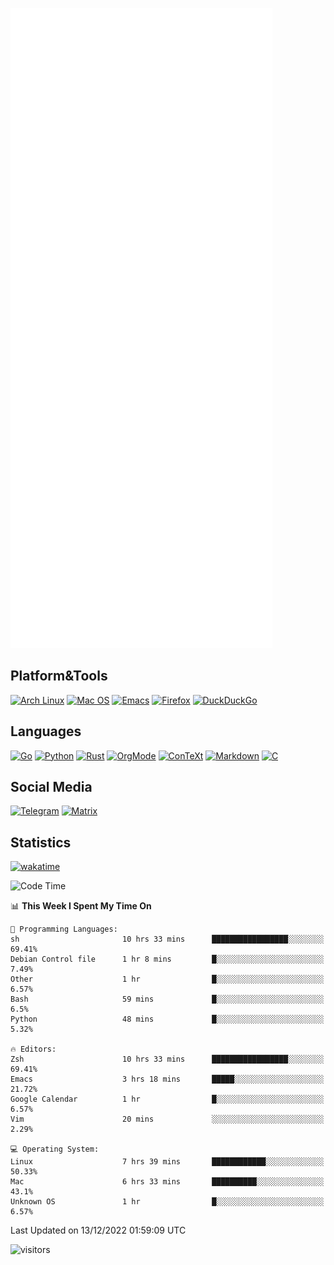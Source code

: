 ![Metrics](https://github.com/SteamedFish/SteamedFish/blob/master/github-metrics.svg)

## Platform&Tools

[![Arch Linux](https://img.shields.io/badge/ArchLinux-1793D1?logo=arch-linux&logoColor=fff&style=flat-square)](https://archlinux.org/)
[![Mac OS](https://img.shields.io/badge/MacOS-000000?style=flat-square&logo=macos&logoColor=F0F0F0)](https://www.apple.com/macos/)
[![Emacs](https://img.shields.io/badge/Emacs-%237F5AB6.svg?&style=flat-square&logo=gnu-emacs&logoColor=white)](https://www.gnu.org/software/emacs/)
[![Firefox](https://img.shields.io/badge/Firefox-FF7139?style=flat-square&logo=Firefox-Browser&logoColor=white)](https://firefox.com/)
[![DuckDuckGo](https://img.shields.io/badge/DuckDuckGo-DE5833?style=flat-square&logo=DuckDuckGo&logoColor=white)](https://duckduckgo.com/)

## Languages

[![Go](https://img.shields.io/badge/Golang-%2300ADD8.svg?style=flat-square&logo=go&logoColor=white)](https://golang.org/)
[![Python](https://img.shields.io/badge/Python-3670A0?style=flat-square&logo=python&logoColor=ffdd54)](https://www.python.org/)
[![Rust](https://img.shields.io/badge/Rust-%23000000.svg?style=flat-square&logo=rust&logoColor=white)](https://www.rust-lang.org/)
[![OrgMode](https://img.shields.io/badge/OrgMode-%23000000.svg?style=flat-square&logo=org&logoColor=white)](https://orgmode.org/)
[![ConTeXt](https://img.shields.io/badge/ConTeXt-%23008080.svg?style=flat-square&logo=latex&logoColor=white)](https://contextgarden.net/)
[![Markdown](https://img.shields.io/badge/MarkDown-%23000000.svg?style=flat-square&logo=markdown&logoColor=white)](https://daringfireball.net/projects/markdown/)
[![C](https://img.shields.io/badge/C-%2300599C.svg?style=flat-square&logo=c&logoColor=white)](https://www.iso.org/standard/74528.html)

## Social Media
[![Telegram](https://img.shields.io/badge/SteamedFish-2CA5E0?style=social&logo=telegram&logoColor=white)](https://t.me/SteamedFish)
[![Matrix](https://img.shields.io/badge/SteamedFish-2CA5E0?style=social&logo=matrix&logoColor=black)](https://matrix.to/#/@i:steamedfish.org)

## Statistics
[![wakatime](https://wakatime.com/badge/user/168280d6-fcf2-4b4f-ad3a-dc4612f35b38.svg)](https://wakatime.com/@168280d6-fcf2-4b4f-ad3a-dc4612f35b38)

<!--START_SECTION:waka-->
![Code Time](http://img.shields.io/badge/Code%20Time-2%2C213%20hrs%2057%20mins-blue)

📊 **This Week I Spent My Time On** 

```text
💬 Programming Languages: 
sh                       10 hrs 33 mins      █████████████████░░░░░░░░   69.41% 
Debian Control file      1 hr 8 mins         █░░░░░░░░░░░░░░░░░░░░░░░░   7.49% 
Other                    1 hr                █░░░░░░░░░░░░░░░░░░░░░░░░   6.57% 
Bash                     59 mins             █░░░░░░░░░░░░░░░░░░░░░░░░   6.5% 
Python                   48 mins             █░░░░░░░░░░░░░░░░░░░░░░░░   5.32%

🔥 Editors: 
Zsh                      10 hrs 33 mins      █████████████████░░░░░░░░   69.41% 
Emacs                    3 hrs 18 mins       █████░░░░░░░░░░░░░░░░░░░░   21.72% 
Google Calendar          1 hr                █░░░░░░░░░░░░░░░░░░░░░░░░   6.57% 
Vim                      20 mins             ░░░░░░░░░░░░░░░░░░░░░░░░░   2.29%

💻 Operating System: 
Linux                    7 hrs 39 mins       ████████████░░░░░░░░░░░░░   50.33% 
Mac                      6 hrs 33 mins       ██████████░░░░░░░░░░░░░░░   43.1% 
Unknown OS               1 hr                █░░░░░░░░░░░░░░░░░░░░░░░░   6.57%

```


 Last Updated on 13/12/2022 01:59:09 UTC
<!--END_SECTION:waka-->

![visitors](https://visitor-badge.laobi.icu/badge?page_id=SteamedFish.SteamedFish)
